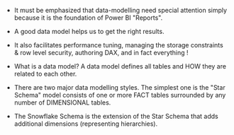 - It must be emphasized that data-modelling need special attention simply because it is the foundation of Power BI "Reports".
- A good data model helps us to get the right results. 
- It also facilitates performance tuning, managing the storage constraints & row level security, authoring DAX, and in fact everything !
- What is a data model? A data model defines all tables and HOW they are related to each other. 
- There are two major data modelling styles. The simplest one is the "Star Schema" model consists of one or more FACT tables surrounded by any number of DIMENSIONAL tables.
  
- The Snowflake Schema is the extension of the Star Schema that adds additional dimensions (representing hierarchies).
